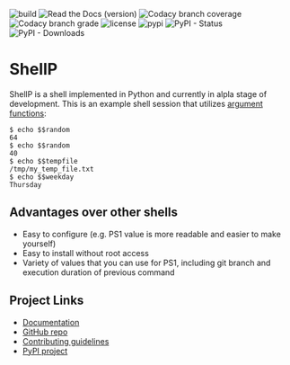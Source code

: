 ![build](https://img.shields.io/travis/dullbananas/shellp/develop.svg)
![Read the Docs (version)](https://img.shields.io/readthedocs/shellp/develop.svg)
![Codacy branch coverage](https://img.shields.io/codacy/coverage/0d67da41aecc427d82b8a0e7b6747f83/develop.svg)
![Codacy branch grade](https://img.shields.io/codacy/grade/0d67da41aecc427d82b8a0e7b6747f83/develop.svg)
![license](https://img.shields.io/github/license/dullbananas/shellp.svg?color=blue)
![pypi](https://img.shields.io/pypi/v/shellp.svg?color=blue)
![PyPI - Status](https://img.shields.io/pypi/status/shellp.svg?color=blue)
![PyPI - Downloads](https://img.shields.io/pypi/dm/shellp.svg)

# ShellP
ShellP is a shell implemented in Python and currently in alpla stage of development. This is an example shell session that utilizes [argument functions](https://shellp.readthedocs.io/en/latest/features/arg_funcs.html):

```
$ echo $$random
64
$ echo $$random
40
$ echo $$tempfile
/tmp/my_temp_file.txt
$ echo $$weekday
Thursday
```

## Advantages over other shells
  * Easy to configure (e.g. PS1 value is more readable and easier to make yourself)
  * Easy to install without root access
  * Variety of values that you can use for PS1, including git branch and execution duration of previous command

## Project Links
  * [Documentation](https://shellp.readthedocs.io/en/latest/)
  * [GitHub repo](https://github.com/dullbananas/shellp)
  * [Contributing guidelines](https://github.com/dullbananas/shellp/blob/master/CONTRIBUTING.md)
  * [PyPI project](https://pypi.org/project/shellp)
